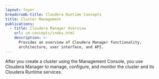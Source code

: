 ```yaml
---
layout: foyer
breadcrumb-title: Cloudera Runtime Concepts
title: Cluster Management
publications:
  - title: Cloudera Manager Overview
    url: cm-concepts/index.html
    description: >-
      Provides an overview of Cloudera Manager functionality,
      architecture, user interface, and API.
---
```

After you create a cluster using the Management Console, you use
Cloudera Manager to manage, configure, and monitor the cluster and its
Cloudera Runtime services.
